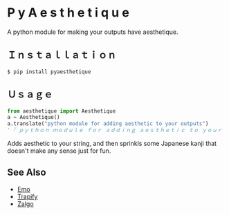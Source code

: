 # P y A e s t h e t i q u e

A python module for making your outputs have aesthetique.

## Ｉｎｓｔａｌｌａｔｉｏｎ

    $ pip install pyaesthetique

## Ｕｓａｇｅ

```python
from aesthetique import Aesthetique
a = Aesthetique()
a.translate("python module for adding aesthetic to your outputs")
'『 ｐｙｔｈｏｎ ｍｏｄｕｌｅ ｆｏｒ ａｄｄｉｎｇ ａｅｓｔｈｅｔｉｃ ｔｏ ｙｏｕｒ ｏｕｔｐｕｔｓ 』 湯浅 倫太郎'
```

Adds aesthetic to your string, and then sprinkls some Japanese kanji that doesn't make any sense just for fun.

## See Also

* [Emo](https://github.com/Miserlou/Emo)
* [Trapify](https://github.com/Miserlou/Trapify)
* [Zalgo](https://github.com/Miserlou/Zalgo)
